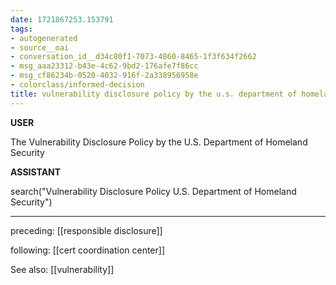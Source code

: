 ```yaml
---
date: 1721867253.153791
tags:
- autogenerated
- source__oai
- conversation_id__d34c80f1-7073-4860-8465-1f3f634f2662
- msg_aaa23312-b43e-4c62-9bd2-176afe7f86cc
- msg_cf86234b-0520-4032-916f-2a338956958e
- colorclass/informed-decision
title: vulnerability disclosure policy by the u.s. department of homeland security
---
```


**USER**

The Vulnerability Disclosure Policy by the U.S. Department of Homeland Security


**ASSISTANT**

search("Vulnerability Disclosure Policy U.S. Department of Homeland Security")


---

preceding: [[responsible disclosure]]  


following: [[cert coordination center]]

See also: [[vulnerability]]